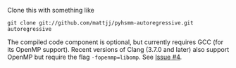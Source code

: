 Clone this with something like
```
git clone git://github.com/mattjj/pyhsmm-autoregressive.git autoregressive
```

The compiled code component is optional, but currently requires GCC (for its OpenMP support). Recent versions of Clang (3.7.0 and later) also support OpenMP but require the flag `-fopenmp=libomp`. See [Issue #4](https://github.com/mattjj/pyhsmm-autoregressive/issues/4).
